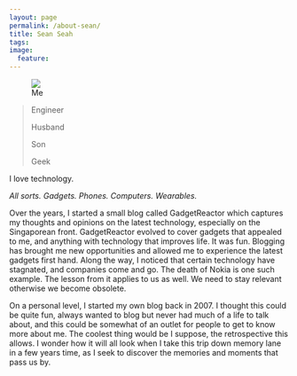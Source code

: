 ```yaml
---
layout: page
permalink: /about-sean/
title: Sean Seah
tags:
image:
  feature:
---
```

<figure>
  <img src="{{ site.url }}/images/seanseah.jpg">
  <figcaption>Me</figcaption>
</figure>

>Engineer
>
>Husband
>
>Son
>
>Geek

I
love
technology.

*All sorts. Gadgets. Phones. Computers. Wearables.*

Over the years, I started a small blog called GadgetReactor which captures my thoughts and opinions on the latest technology, especially on the Singaporean front. GadgetReactor evolved to cover gadgets that appealed to me, and anything with technology that improves life. It was fun. Blogging has brought me new opportunities and allowed me to experience the latest gadgets first hand. Along the way, I noticed that certain technology have stagnated, and companies come and go. The death of Nokia is one such example. The lesson from it applies to us as well. We need to stay relevant otherwise we become obsolete.

On a personal level, I started my own blog back in 2007. I thought this could be quite fun, always wanted to blog but never had much of a life to talk about, and this could be somewhat of an outlet for people to get to know more about me. The coolest thing would be I suppose, the retrospective this allows. I wonder how it will all look when I take this trip down memory lane in a few years time, as I seek to discover the memories and moments that pass us by.